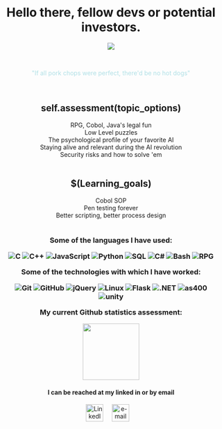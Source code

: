 <div align="center"><br>

# Hello there, fellow devs or potential investors.
<p align="center">
<img src="http://1.bp.blogspot.com/_EjewzMYG5ys/TAQkzs4EIxI/AAAAAAAAABg/OgnrdCOnRpc/s320/pingugod.jpg "Pingu is the greatest. Love the Pingu" />
</p>
<br>

 <p style="color:powderblue"> "If all pork chops were perfect, there'd be no hot dogs" </p>
<br>

## self.assessment(topic_options)
RPG, Cobol, Java's legal fun<br>
Low Level puzzles<br>
The psychological profile of your favorite AI<br>
Staying alive and relevant during the AI revolution<br> 
Security risks and how to solve 'em<br><br>

## $(Learning_goals)
Cobol SOP<br>
Pen testing forever<br>
Better scripting, better process design<br><br>
 
<h3 align="center">
Some of the languages I have used:

![C](https://img.shields.io/badge/-C-000000?style=flat&logo=C)
![C++](https://img.shields.io/badge/-C++-000000?style=flat&logo=C%2B%2B&logoColor=00599C)
![JavaScript](https://img.shields.io/badge/-JavaScript-000000?style=flat&logo=javascript)
![Python](https://img.shields.io/badge/-Python-000000?style=flat&logo=python)
![SQL](https://img.shields.io/badge/-SQL-000000?style=flat&logo=MySQL)
![C#](https://img.shields.io/badge/C%23-%232391.svg?style=&logo=c-sharp&logoColor=white)
![Bash](https://img.shields.io/badge/shell_script-%23121011.svg?style=flat&logo=gnu-bash&logoColor=white)
![RPG](https://img.shields.io/badge/RPG-000000?style=flat&logo=RPG) 

Some of the technologies with which I have worked:

![Git](https://img.shields.io/badge/-Git-000000?style=flat&logo=git&logoColor=F05032)
![GitHub](https://img.shields.io/badge/-GitHub-000000?style=flat&logo=github&logoColor=FFFFFF)
![jQuery](https://img.shields.io/badge/-jQuery-000000?style=flat&logo=jQuery&logoColor=0769AD)
![Linux](https://img.shields.io/badge/-Linux-000000?style=flat&logo=linux&logoColor=FCC624)
![Flask](https://img.shields.io/badge/flask-%23000.svg?style=flat&logo=flask&logoColor=white)
![.NET](https://img.shields.io/badge/.NET-000000?style=flat&logo=.net&logoColor=white)
![as400](https://img.shields.io/badge/as400-000000?style=flat&logo=as400)
![unity](https://img.shields.io/badge/Unity-100000?style=flat&logo=unity&logoColor=white) 

**My current Github statistics assessment:**

<img align="" height='130px' src="https://github-readme-stats.vercel.app/api/top-langs/?username=christopher-caswell&hide_title=true&layout=compact&bg_color=BFFF00,3EB489,77DD77&theme=graywhite" />
</h3>
<h4 align="center">I can be reached at my linked in or by email</h4>
<p align="center">
    <!-- linkedin -->
    <a href="https://www.linkedin.com/in/christopher-caswell-2497ba55"><img src="https://img.icons8.com/nolan/64/linkedin.png" width="40px" alt="LinkedIn"></a> &nbsp; &nbsp;
    <!-- yahoo -->
    <a href="mailto:christopher.caswell@rocketmail.com"><img src="https://img.icons8.com/nolan/64/email.png" width="40px" alt="e-mail"></a> &nbsp; &nbsp;
</p>
</body>

